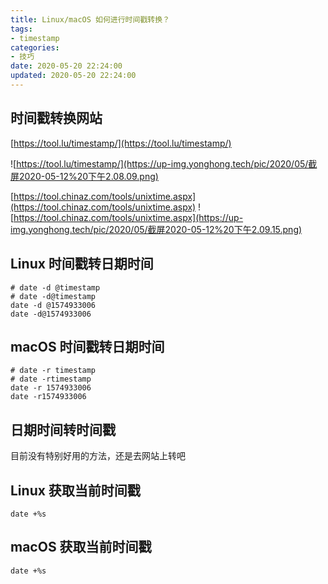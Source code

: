 ```yaml
---
title: Linux/macOS 如何进行时间戳转换？
tags:
- timestamp
categories:
- 技巧
date: 2020-05-20 22:24:00
updated: 2020-05-20 22:24:00
---
```


## 时间戳转换网站

[https://tool.lu/timestamp/](https://tool.lu/timestamp/)

<!--more-->
![https://tool.lu/timestamp/](https://up-img.yonghong.tech/pic/2020/05/截屏2020-05-12%20下午2.08.09.png)

[https://tool.chinaz.com/tools/unixtime.aspx](https://tool.chinaz.com/tools/unixtime.aspx)
![https://tool.chinaz.com/tools/unixtime.aspx](https://up-img.yonghong.tech/pic/2020/05/截屏2020-05-12%20下午2.09.15.png)

## Linux 时间戳转日期时间
```shell
# date -d @timestamp
# date -d@timestamp
date -d @1574933006
date -d@1574933006
```


## macOS 时间戳转日期时间
```shell
# date -r timestamp
# date -rtimestamp
date -r 1574933006
date -r1574933006
```


## 日期时间转时间戳

目前没有特别好用的方法，还是去网站上转吧

## Linux 获取当前时间戳


```shell
date +%s
```


## macOS 获取当前时间戳


```shell
date +%s
```
